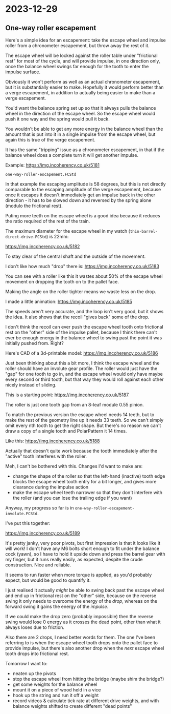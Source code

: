 # 2023-12-29

## One-way roller escapement

Here's a simple idea for an escapement: take the escape wheel and impulse roller from
a chronometer escapement, but throw away the rest of it.

The escape wheel will be locked against the roller table under "frictional rest" for most of
the cycle, and will provide impulse, in one direction only, once the balance wheel swings
far enough for the tooth to enter the impulse surface.

Obviously it won't perform as well as an actual chronometer escapement, but it is substantially
easier to make. Hopefully it would perform better than a verge escapement, in addition to
actually being easier to make than a verge escapement.

You'd want the balance spring set up so that it always pulls the balance wheel in the direction of
the escape wheel. So the escape wheel would push it one way and the spring would pull it back.

You wouldn't be able to get any more energy in the balance wheel than the amount that is put into
it in a single impulse from the escape wheel, but again this is true of the verge escapement.

It has the same "tripping" issue as a chronometer escapement, in that if the balance wheel does a complete
turn it will get another impulse.

Example: https://img.incoherency.co.uk/5181

`one-way-roller-escapement.FCStd`

In that example the escaping amplitude is 58 degrees, but this is not directly comparable to the
escaping amplitude of the verge escapement, because once it escapes it doesn't immediately get an impulse
back in the other direction - it has to be slowed down and reversed by the spring alone (modulo the frictional rest).

Puting more teeth on the escape wheel is a good idea because it reduces the ratio required of the rest of the train.

The maximum diameter for the escape wheel in my watch (`thin-barrel-direct-drive.FCStd`) is 22mm:

https://img.incoherency.co.uk/5182

To stay clear of the central shaft and the outside of the movement.

I don't like how much "drop" there is: https://img.incoherency.co.uk/5183

You can see with a roller like this it wastes about 50% of the escape wheel movement on dropping the tooth on
to the pallet face.

Making the angle on the roller tighter means we waste less on the drop.

I made a little animation: https://img.incoherency.co.uk/5185

The speeds aren't very accurate, and the loop isn't very good, but it shows the idea. It also shows that the recoil
"gives back" some of the drop.

I don't think the recoil can ever push the escape wheel tooth onto frictional rest on the "other" side of the
impulse pallet, because I think there can't ever be enough energy in the balance wheel to swing past the point it was initially
pushed from. Right?

Here's CAD of a 3d-printable model: https://img.incoherency.co.uk/5186

Just been thinking about this a bit more, I think the escape wheel and the roller should have an involute gear profile.
The roller would just have the "gap" for one tooth to go in, and the escape wheel would only have maybe every second or
third tooth, but that way they would roll against each other nicely instead of sliding.

This is a starting point: https://img.incoherency.co.uk/5187

The roller is just one tooth gap from an 8-leaf module 0.55 pinion.

To match the previous version the escape wheel needs 14 teeth, but to make the rest of the geometry line up it needs
33 teeth. So we can't simply omit every nth tooth to get the right shape. But there's no reason we can't draw a copy of a single tooth
and PolarPattern it 14 times.

Like this: https://img.incoherency.co.uk/5188

Actually that doesn't quite work because the tooth immediately after the "active" tooth interferes with the roller.

Meh, I can't be bothered with this. Changes I'd want to make are:

 * change the shape of the roller so that the left-hand (inactive) tooth edge blocks the escape wheel tooth entry for a bit longer,
and gives more clearance during the impulse action
 * make the escape wheel teeth narrower so that they don't interfere with the roller (and you can lose the trailing edge if you want)

Anyway, my progress so far is in `one-way-roller-escapement-involute.FCStd`.

I've put this together:

https://img.incoherency.co.uk/5189

It's pretty janky, very poor pivots, but first impression is that it looks like it will work! I don't have any M6 bolts short
enough to fit under the balance cock (yawn), so I have to hold it upside down and press the barrel gear with my finger, but it
runs really easily, as expected, despite the crude construction. Nice and reliable.

It seems to run faster when more torque is applied, as you'd probably expect, but would be good to quantify it.

I just realised it actually *might* be able to swing back past the escape wheel and end up in frictional rest on
the "other" side, because on the reverse swing it only needs to overcome the energy of the *drop*, whereas on the forward swing
it gains the energy of the *impulse*.

If we could make the drop zero (probably impossible) then the reverse swing would lose 0 energy as it crosses the dead point,
other than what it always loses due to friction.

Also there are 2 drops, I need better words for them. The one I've been referring to is when the escape wheel tooth
drops onto the pallet face to provide impulse, but there's also another drop when the *next* escape wheel tooth drops into
frictional rest.

Tomorrow I want to:

 * neaten up the pivots
 * stop the escape wheel from hitting the bridge (maybe shim the bridge?)
 * get some weights for the balance wheel
 * mount it on a piece of wood held in a vice
 * hook up the string and run it off a weight
 * record videos & calculate tick rate at different drive weights, and with balance weights shifted to create different "dead points"
